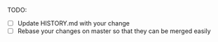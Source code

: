 <!--
  Thanks for filing a pull request on Saturn!

  Please look at the following checklist to ensure that your PR
  can be accepted quickly:
-->

TODO:

- [ ] Update HISTORY.md with your change
- [ ] Rebase your changes on master so that they can be merged easily

<!--**Pull Request Labels**

While not necessary, you can help organize our pull requests by labeling this issue when you open it.  To add a label automatically, simply [x] mark the appropriate box below:

- [ ] has-reproduction
- [ ] feature
- [ ] blocking
- [ ] good first review

To add a label not listed above, simply place `/label another-label-name` on a line by itself.
-->